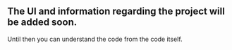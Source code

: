 ## The UI and information regarding the project will be added soon.
Until then you can understand the code from the code itself.

